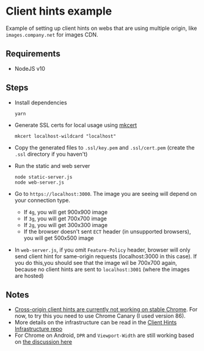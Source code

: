 # Client hints example

Example of setting up client hints on webs that are using multiple origin, like `images.company.net` for images CDN.

## Requirements
- NodeJS v10

## Steps
- Install dependencies
  ```
  yarn
  ```

- Generate SSL certs for local usage using [mkcert](https://github.com/FiloSottile/mkcert)
  ```
  mkcert localhost-wildcard "localhost"
  ```

- Copy the generated files to `.ssl/key.pem` and `.ssl/cert.pem` (create the `.ssl` directory if you haven't)

- Run the static and web server 
  ```
  node static-server.js
  node web-server.js
  ```

- Go to `https://localhost:3000`. The image you are seeing will depend on your connection type.
  - If `4g`, you will get 900x900 image
  - If `3g`, you will get 700x700 image
  - If `2g`, you will get 300x300 image
  - If the browser doesn't sent `ECT` header (in unsupported browsers), you will get 500x500 image

- In `web-server.js`, if you omit `Feature-Policy` header, browser will only send client hint for same-origin requests (localhost:3000 in this case). If you do this,you should see that the image wil be 700x700 again, because no client hints are sent to `localhost:3001` (where the images are hosted)


## Notes
- [Cross-origin client hints are currently not working on stable Chrome](https://cloudinary.com/blog/client_hints_and_responsive_images_what_changed_in_chrome_67). For now, to try this you need to use Chrome Canary (I used version 86).
- More details on the infrastructure can be read in the [Client Hints Infrastructure repo](https://github.com/WICG/client-hints-infrastructure)
- For Chrome on Android, `DPR` and `Viewport-Width` are still working based on [the discussion here](https://groups.google.com/a/chromium.org/g/blink-dev/c/8RBFue7RMXQ/m/x5ogQm7oBgAJ)
